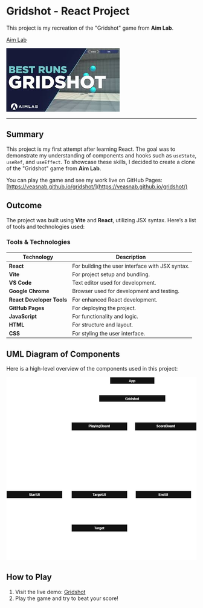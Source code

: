 # Gridshot - React Project

This project is my recreation of the "Gridshot" game from **Aim Lab**.

[Aim Lab](https://aimlab.gg/)

![Gridshot Game Image](public/gridshot-image.png)

---

## Summary

This project is my first attempt after learning React. The goal was to demonstrate my understanding of components and hooks such as `useState`, `useRef`, and `useEffect`. To showcase these skills, I decided to create a clone of the "Gridshot" game from **Aim Lab**.

You can play the game and see my work live on GitHub Pages: [https://veasnab.github.io/gridshot/](https://veasnab.github.io/gridshot/)

## Outcome

The project was built using **Vite** and **React**, utilizing JSX syntax. Here’s a list of tools and technologies used:

### Tools & Technologies

| **Technology**                  | **Description**                             |
|----------------------------------|---------------------------------------------|
| **React**                        | For building the user interface with JSX syntax. |
| **Vite**                         | For project setup and bundling.            |
| **VS Code**                      | Text editor used for development.          |
| **Google Chrome**                | Browser used for development and testing.  |
| **React Developer Tools**        | For enhanced React development.            |
| **GitHub Pages**                 | For deploying the project.                 |
| **JavaScript**                   | For functionality and logic.               |
| **HTML**                         | For structure and layout.                  |
| **CSS**                          | For styling the user interface.            |

## UML Diagram of Components

Here is a high-level overview of the components used in this project:

![UML Diagram](public/Gridshot.drawio.png)

## How to Play

1. Visit the live demo: [Gridshot](https://veasnab.github.io/gridshot/)
2. Play the game and try to beat your score!







